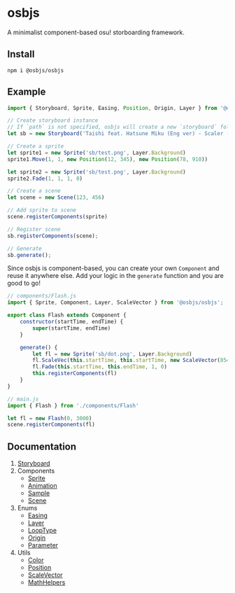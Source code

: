 # osbjs

A minimalist component-based osu! storboarding framework.

## Install
```
npm i @osbjs/osbjs
```

## Example

```js
import { Storyboard, Sprite, Easing, Position, Origin, Layer } from '@osbjs/osbjs';

// Create storyboard instance
// If `path` is not specified, osbjs will create a new `storyboard` folder and save the storyboard there.
let sb = new Storyboard('Taishi feat. Hatsune Miku (Eng ver) - Scaler (Smug Nanachi).osb');

// Create a sprite
let sprite1 = new Sprite('sb/test.png', Layer.Background)
sprite1.Move(1, 1, new Position(12, 345), new Position(78, 910))

let sprite2 = new Sprite('sb/test.png', Layer.Background)
sprite2.Fade(1, 1, 1, 0)

// Create a scene
let scene = new Scene(123, 456)

// Add sprite to scene
scene.registerComponents(sprite)

// Register scene
sb.registerComponents(scene);

// Generate
sb.generate();
```

Since osbjs is component-based, you can create your own `Component` and reuse it anywhere else. Add your logic in the `generate` function and you are good to go!

```js
// components/Flash.js
import { Sprite, Component, Layer, ScaleVector } from '@osbjs/osbjs';

export class Flash extends Component {
	constructor(startTime, endTime) {
		super(startTime, endTime)
	}

	generate() {
		let fl = new Sprite('sb/dot.png', Layer.Background)
		fl.ScaleVec(this.startTime, this.startTime, new ScaleVector(854, 480), new ScaleVector(854, 480))
		fl.Fade(this.startTime, this.endTime, 1, 0)
		this.registerComponents(fl)
	}
}

// main.js
import { Flash } from './components/Flash'

let fl = new Flash(0, 3000)
scene.registerComponents(fl)
```

## Documentation

1. [Storyboard](https://osbjs.vercel.app/classes/Storyboard.html)
2. Components
   - [Sprite](https://osbjs.vercel.app/classes/Sprite.html)
   - [Animation](https://osbjs.vercel.app/classes/Animation.html)
   - [Sample](https://osbjs.vercel.app/classes/Sample.html)
   - [Scene](https://osbjs.vercel.app/classes/Scene.html)
3. Enums
	- [Easing](https://osbjs.vercel.app/enums/Easing.html)
    - [Layer](https://osbjs.vercel.app/enums/Layer.html)
	- [LoopType](https://osbjs.vercel.app/enums/LoopType.html)
	- [Origin](https://osbjs.vercel.app/enums/Origin.html)
	- [Parameter](https://osbjs.vercel.app/enums/Parameter.html)
4. Utils
	- [Color](https://osbjs.vercel.app/classes/Storyboard.html)
	- [Position](https://osbjs.vercel.app/classes/Position.html)
	- [ScaleVector](https://osbjs.vercel.app/classes/ScaleVector.html)
	- [MathHelpers](https://osbjs.vercel.app/modules/MathHelpers.html)
